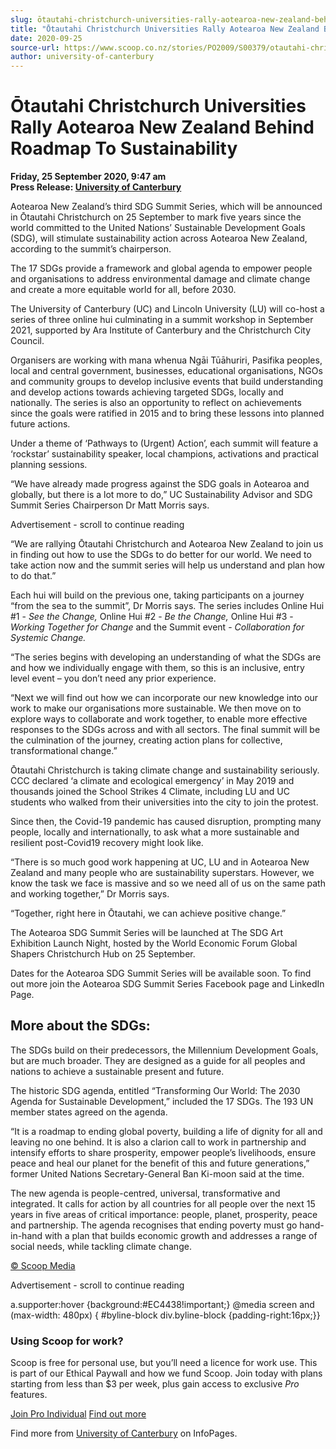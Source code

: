 ```yaml
---
slug: ōtautahi-christchurch-universities-rally-aotearoa-new-zealand-behind-roadmap-to-sustainability
title: "Ōtautahi Christchurch Universities Rally Aotearoa New Zealand Behind Roadmap To Sustainability"
date: 2020-09-25
source-url: https://www.scoop.co.nz/stories/PO2009/S00379/otautahi-christchurch-universities-rally-aotearoa-new-zealand-behind-roadmap-to-sustainability.htm
author: university-of-canterbury
---
```

Ōtautahi Christchurch Universities Rally Aotearoa New Zealand Behind Roadmap To Sustainability
==============================================================================================

**Friday, 25 September 2020, 9:47 am**  
**Press Release: [University of Canterbury](https://info.scoop.co.nz/University_of_Canterbury)**

Aotearoa New Zealand’s third SDG Summit Series, which will be announced in Ōtautahi Christchurch on 25 September to mark five years since the world committed to the United Nations’ Sustainable Development Goals (SDG), will stimulate sustainability action across Aotearoa New Zealand, according to the summit’s chairperson.

The 17 SDGs provide a framework and global agenda to empower people and organisations to address environmental damage and climate change and create a more equitable world for all, before 2030.

The University of Canterbury (UC) and Lincoln University (LU) will co-host a series of three online hui culminating in a summit workshop in September 2021, supported by Ara Institute of Canterbury and the Christchurch City Council.

Organisers are working with mana whenua Ngāi Tūāhuriri, Pasifika peoples, local and central government, businesses, educational organisations, NGOs and community groups to develop inclusive events that build understanding and develop actions towards achieving targeted SDGs, locally and nationally. The series is also an opportunity to reflect on achievements since the goals were ratified in 2015 and to bring these lessons into planned future actions.

Under a theme of ‘Pathways to (Urgent) Action’, each summit will feature a ‘rockstar’ sustainability speaker, local champions, activations and practical planning sessions.

“We have already made progress against the SDG goals in Aotearoa and globally, but there is a lot more to do,” UC Sustainability Advisor and SDG Summit Series Chairperson Dr Matt Morris says.

Advertisement - scroll to continue reading





“We are rallying Ōtautahi Christchurch and Aotearoa New Zealand to join us in finding out how to use the SDGs to do better for our world. We need to take action now and the summit series will help us understand and plan how to do that.”

Each hui will build on the previous one, taking participants on a journey “from the sea to the summit”, Dr Morris says. The series includes Online Hui #1 - _See the Change,_ Online Hui #2 - _Be the Change,_ Online Hui #3 - _Working Together for Change_ and the Summit event - _Collaboration for Systemic Change._

“The series begins with developing an understanding of what the SDGs are and how we individually engage with them, so this is an inclusive, entry level event – you don’t need any prior experience.

“Next we will find out how we can incorporate our new knowledge into our work to make our organisations more sustainable. We then move on to explore ways to collaborate and work together, to enable more effective responses to the SDGs across and with all sectors. The final summit will be the culmination of the journey, creating action plans for collective, transformational change.”

Ōtautahi Christchurch is taking climate change and sustainability seriously. CCC declared ‘a climate and ecological emergency’ in May 2019 and thousands joined the School Strikes 4 Climate, including LU and UC students who walked from their universities into the city to join the protest.

Since then, the Covid-19 pandemic has caused disruption, prompting many people, locally and internationally, to ask what a more sustainable and resilient post-Covid19 recovery might look like.

“There is so much good work happening at UC, LU and in Aotearoa New Zealand and many people who are sustainability superstars. However, we know the task we face is massive and so we need all of us on the same path and working together,” Dr Morris says.

“Together, right here in Ōtautahi, we can achieve positive change.”

The Aotearoa SDG Summit Series will be launched at The SDG Art Exhibition Launch Night, hosted by the World Economic Forum Global Shapers Christchurch Hub on 25 September.

Dates for the Aotearoa SDG Summit Series will be available soon. To find out more join the Aotearoa SDG Summit Series Facebook page and LinkedIn Page.

More about the SDGs:
--------------------

The SDGs build on their predecessors, the Millennium Development Goals, but are much broader. They are designed as a guide for all peoples and nations to achieve a sustainable present and future.

The historic SDG agenda, entitled “Transforming Our World: The 2030 Agenda for Sustainable Development,” included the 17 SDGs. The 193 UN member states agreed on the agenda.

“It is a roadmap to ending global poverty, building a life of dignity for all and leaving no one behind. It is also a clarion call to work in partnership and intensify efforts to share prosperity, empower people’s livelihoods, ensure peace and heal our planet for the benefit of this and future generations,” former United Nations Secretary-General Ban Ki-moon said at the time.

The new agenda is people-centred, universal, transformative and integrated. It calls for action by all countries for all people over the next 15 years in five areas of critical importance: people, planet, prosperity, peace and partnership. The agenda recognises that ending poverty must go hand-in-hand with a plan that builds economic growth and addresses a range of social needs, while tackling climate change.

[© Scoop Media](http://www.scoop.co.nz/about/terms.html)  

Advertisement - scroll to continue reading



a.supporter:hover {background:#EC4438!important;} @media screen and (max-width: 480px) { #byline-block div.byline-block {padding-right:16px;}}

### Using Scoop for work?

Scoop is free for personal use, but you’ll need a licence for work use. This is part of our Ethical Paywall and how we fund Scoop. Join today with plans starting from less than $3 per week, plus gain access to exclusive _Pro_ features.  
  
[Join Pro Individual](https://pro.scoop.co.nz/Individual/?from=ProIn24) [Find out more](https://pro.scoop.co.nz/using-scoop-for-work/?from=ProIn24)

Find more from [University of Canterbury](https://info.scoop.co.nz/University_of_Canterbury) on InfoPages.